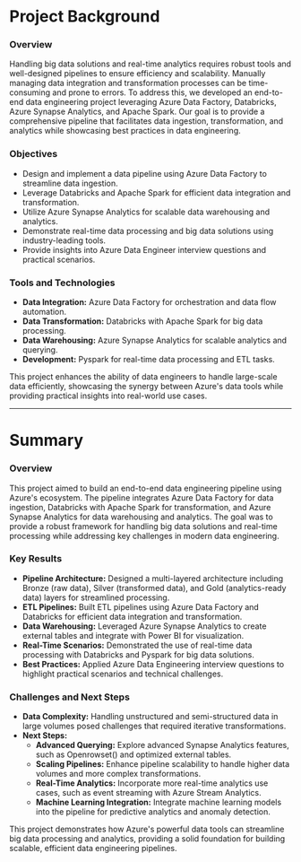 # Project Background

### Overview
Handling big data solutions and real-time analytics requires robust tools and well-designed pipelines to ensure efficiency and scalability. Manually managing data integration and transformation processes can be time-consuming and prone to errors. To address this, we developed an end-to-end data engineering project leveraging Azure Data Factory, Databricks, Azure Synapse Analytics, and Apache Spark. Our goal is to provide a comprehensive pipeline that facilitates data ingestion, transformation, and analytics while showcasing best practices in data engineering.

### Objectives
- Design and implement a data pipeline using Azure Data Factory to streamline data ingestion.
- Leverage Databricks and Apache Spark for efficient data integration and transformation.
- Utilize Azure Synapse Analytics for scalable data warehousing and analytics.
- Demonstrate real-time data processing and big data solutions using industry-leading tools.
- Provide insights into Azure Data Engineer interview questions and practical scenarios.

### Tools and Technologies
- **Data Integration:** Azure Data Factory for orchestration and data flow automation.
- **Data Transformation:** Databricks with Apache Spark for big data processing.
- **Data Warehousing:** Azure Synapse Analytics for scalable analytics and querying.
- **Development:** Pyspark for real-time data processing and ETL tasks.

This project enhances the ability of data engineers to handle large-scale data efficiently, showcasing the synergy between Azure's data tools while providing practical insights into real-world use cases.

---

# Summary

### Overview
This project aimed to build an end-to-end data engineering pipeline using Azure's ecosystem. The pipeline integrates Azure Data Factory for data ingestion, Databricks with Apache Spark for transformation, and Azure Synapse Analytics for data warehousing and analytics. The goal was to provide a robust framework for handling big data solutions and real-time processing while addressing key challenges in modern data engineering.

### Key Results
- **Pipeline Architecture:** Designed a multi-layered architecture including Bronze (raw data), Silver (transformed data), and Gold (analytics-ready data) layers for streamlined processing.
- **ETL Pipelines:** Built ETL pipelines using Azure Data Factory and Databricks for efficient data integration and transformation.
- **Data Warehousing:** Leveraged Azure Synapse Analytics to create external tables and integrate with Power BI for visualization.
- **Real-Time Scenarios:** Demonstrated the use of real-time data processing with Databricks and Pyspark for big data solutions.
- **Best Practices:** Applied Azure Data Engineering interview questions to highlight practical scenarios and technical challenges.

### Challenges and Next Steps
- **Data Complexity:** Handling unstructured and semi-structured data in large volumes posed challenges that required iterative transformations.
- **Next Steps:**
  - **Advanced Querying:** Explore advanced Synapse Analytics features, such as Openrowset() and optimized external tables.
  - **Scaling Pipelines:** Enhance pipeline scalability to handle higher data volumes and more complex transformations.
  - **Real-Time Analytics:** Incorporate more real-time analytics use cases, such as event streaming with Azure Stream Analytics.
  - **Machine Learning Integration:** Integrate machine learning models into the pipeline for predictive analytics and anomaly detection.

This project demonstrates how Azure's powerful data tools can streamline big data processing and analytics, providing a solid foundation for building scalable, efficient data engineering pipelines.
